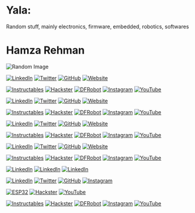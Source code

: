 # Yala:
Random stuff, mainly electronics, firmware, embedded, robotics, softwares<br>

# Hamza Rehman

![Random Image](https://source.unsplash.com/random/800x400)

[![LinkedIn](https://img.shields.io/badge/LinkedIn-0077B5?style=for-the-badge&logo=linkedin&logoColor=white)](https://www.linkedin.com/in/your-profile)
[![Twitter](https://img.shields.io/badge/Twitter-1DA1F2?style=for-the-badge&logo=twitter&logoColor=white)](https://twitter.com/your-handle)
[![GitHub](https://img.shields.io/badge/GitHub-181717?style=for-the-badge&logo=github&logoColor=white)](https://github.com/your-username)
[![Website](https://img.shields.io/badge/Website-FF5722?style=for-the-badge&logo=google-chrome&logoColor=white)](https://yourwebsite.com)

[![Instructables](https://img.shields.io/badge/Instructables-F9A03C?style=for-the-badge&logo=instructables&logoColor=white)](https://www.instructables.com/member/your-profile/)
[![Hackster](https://img.shields.io/badge/Hackster.io-00A6DA?style=for-the-badge&logo=hackster&logoColor=white)](https://www.hackster.io/your-profile)
[![DFRobot](https://img.shields.io/badge/DFRobot-FF6600?style=for-the-badge&logo=dfrobot&logoColor=white)](https://www.dfrobot.com/your-profile)
[![Instagram](https://img.shields.io/badge/Instagram-E4405F?style=for-the-badge&logo=instagram&logoColor=white)](https://www.instagram.com/your-handle)
[![YouTube](https://img.shields.io/badge/YouTube-FF0000?style=for-the-badge&logo=youtube&logoColor=white)](https://www.youtube.com/c/your-channel)


[![LinkedIn](https://img.shields.io/badge/LinkedIn-0A66C2?style=flat&logo=linkedin&logoColor=white)](https://www.linkedin.com/in/your-profile)
[![Twitter](https://img.shields.io/badge/Twitter-1DA1F2?style=flat&logo=twitter&logoColor=white)](https://twitter.com/your-handle)
[![GitHub](https://img.shields.io/badge/GitHub-181717?style=flat&logo=github&logoColor=white)](https://github.com/your-username)
[![Website](https://img.shields.io/badge/Website-FF5722?style=flat&logo=google-chrome&logoColor=white)](https://yourwebsite.com)

[![Instructables](https://img.shields.io/badge/Instructables-F9A03C?style=flat&logo=instructables&logoColor=white)](https://www.instructables.com/member/your-profile/)
[![Hackster](https://img.shields.io/badge/Hackster.io-00A6DA?style=flat&logo=hackster&logoColor=white)](https://www.hackster.io/your-profile)
[![DFRobot](https://img.shields.io/badge/DFRobot-FF6600?style=flat&logo=dfrobot&logoColor=white)](https://www.dfrobot.com/your-profile)
[![Instagram](https://img.shields.io/badge/Instagram-E4405F?style=flat&logo=instagram&logoColor=white)](https://www.instagram.com/your-handle)
[![YouTube](https://img.shields.io/badge/YouTube-FF0000?style=flat&logo=youtube&logoColor=white)](https://www.youtube.com/c/your-channel)



[![LinkedIn](https://img.shields.io/badge/LinkedIn-0A66C2?style=flat-square&logo=linkedin&logoColor=white)](https://www.linkedin.com/in/your-profile)
[![Twitter](https://img.shields.io/badge/Twitter-1DA1F2?style=flat-square&logo=twitter&logoColor=white)](https://twitter.com/your-handle)
[![GitHub](https://img.shields.io/badge/GitHub-181717?style=flat-square&logo=github&logoColor=white)](https://github.com/your-username)
[![Website](https://img.shields.io/badge/Website-FF5722?style=flat-square&logo=google-chrome&logoColor=white)](https://yourwebsite.com)

[![Instructables](https://img.shields.io/badge/Instructables-F9A03C?style=flat-square&logo=instructables&logoColor=white)](https://www.instructables.com/member/your-profile/)
[![Hackster](https://img.shields.io/badge/Hackster.io-00A6DA?style=flat-square&logo=hackster&logoColor=white)](https://www.hackster.io/your-profile)
[![DFRobot](https://img.shields.io/badge/DFRobot-FF6600?style=flat-square&logo=dfrobot&logoColor=white)](https://www.dfrobot.com/your-profile)
[![Instagram](https://img.shields.io/badge/Instagram-E4405F?style=flat-square&logo=instagram&logoColor=white)](https://www.instagram.com/your-handle)
[![YouTube](https://img.shields.io/badge/YouTube-FF0000?style=flat-square&logo=youtube&logoColor=white)](https://www.youtube.com/c/your-channel)





[![LinkedIn](https://img.shields.io/badge/LinkedIn-0A66C2?style=plastic&logo=linkedin&logoColor=white)](https://www.linkedin.com/in/your-profile)
[![Twitter](https://img.shields.io/badge/Twitter-1DA1F2?style=plastic&logo=twitter&logoColor=white)](https://twitter.com/your-handle)
[![GitHub](https://img.shields.io/badge/GitHub-181717?style=plastic&logo=github&logoColor=white)](https://github.com/your-username)
[![Website](https://img.shields.io/badge/Website-FF5722?style=plastic&logo=google-chrome&logoColor=white)](https://yourwebsite.com)

[![Instructables](https://img.shields.io/badge/Instructables-F9A03C?style=plastic&logo=instructables&logoColor=white)](https://www.instructables.com/member/your-profile/)
[![Hackster](https://img.shields.io/badge/Hackster.io-00A6DA?style=plastic&logo=hackster&logoColor=white)](https://www.hackster.io/your-profile)
[![DFRobot](https://img.shields.io/badge/DFRobot-FF6600?style=plastic&logo=dfrobot&logoColor=white)](https://www.dfrobot.com/your-profile)
[![Instagram](https://img.shields.io/badge/Instagram-E4405F?style=plastic&logo=instagram&logoColor=white)](https://www.instagram.com/your-handle)
[![YouTube](https://img.shields.io/badge/YouTube-FF0000?style=plastic&logo=youtube&logoColor=white)](https://www.youtube.com/c/your-channel)



[![LinkedIn](https://img.shields.io/badge/LinkedIn-0077B5?style=flat&logo=linkedin&logoColor=white)](https://www.linkedin.com/in/your-profile)
[![LinkedIn](https://img.shields.io/badge/LinkedIn-0077B5?style=plastic&logo=linkedin&logoColor=white)](https://www.linkedin.com/in/your-profile)
[![LinkedIn](https://img.shields.io/badge/LinkedIn-0077B5?style=for-the-badge&logo=linkedin&logoColor=white)](https://www.linkedin.com/in/your-profile)




[![LinkedIn](https://img.shields.io/badge/LinkedIn-0A66C2?style=flat&logo=linkedin&logoColor=white)](https://www.linkedin.com/in/your-profile)
[![Twitter](https://img.shields.io/badge/Twitter-00aced?style=flat-square&logo=twitter&logoColor=white)](https://twitter.com/your-handle)
[![GitHub](https://img.shields.io/badge/GitHub-333?style=for-the-badge&logo=github&logoColor=white)](https://github.com/your-username)
[![Instagram](https://img.shields.io/badge/Instagram-ff007f?style=plastic&logo=instagram&logoColor=white)](https://www.instagram.com/your-handle)
   



   [![ESP32](https://img.shields.io/badge/ESP32-00979C?style=for-the-badge&logo=espressif&logoColor=white)](https://espressif.com/)
[![Hackster](https://img.shields.io/badge/Hackster.io-004A7F?style=flat-square&logo=hackster&logoColor=white)](https://www.hackster.io/your-profile)
[![YouTube](https://img.shields.io/badge/YouTube-FF0000?style=flat-square&logo=youtube&logoColor=white)](https://www.youtube.com/c/your-channel)




[![Instructables](https://img.shields.io/badge/Instructables-F9A03C?style=flat-square&logo=instructables&logoColor=black)](https://www.instructables.com/member/your-profile/)
[![Hackster](https://img.shields.io/badge/Hackster.io-007ABC?style=for-the-badge&logo=hackster&logoColor=white)](https://www.hackster.io/your-profile)
[![DFRobot](https://img.shields.io/badge/DFRobot-FF6600?style=flat-square&logo=dfrobot&logoColor=white)](https://www.dfrobot.com/your-profile)
[![Instagram](https://img.shields.io/badge/Instagram-C13584?style=for-the-badge&logo=instagram&logoColor=white)](https://www.instagram.com/your-handle)
[![YouTube](https://img.shields.io/badge/YouTube-FF0000?style=plastic&logo=youtube&logoColor=white)](https://www.youtube.com/c/your-channel)
